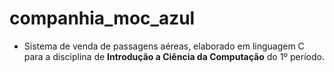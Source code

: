 # companhia_moc_azul
- Sistema de venda de passagens aéreas, elaborado em linguagem C para a disciplina de **Introdução a Ciência da Computação** do 1º período.
#
